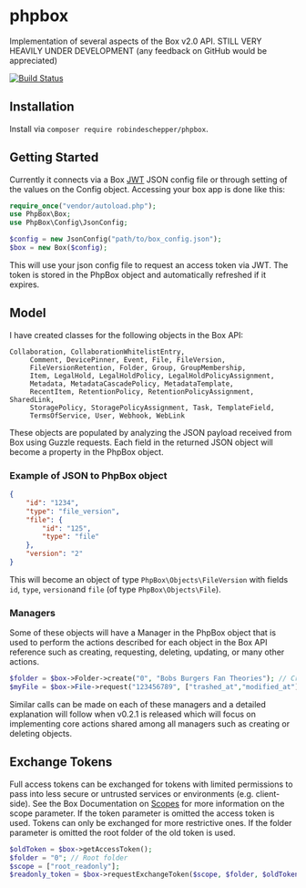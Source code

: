 # phpbox
Implementation of several aspects of the Box v2.0 API. STILL VERY HEAVILY UNDER DEVELOPMENT (any feedback on GitHub would be appreciated)

[![Build Status](https://travis-ci.com/Helveg/phpbox.svg?branch=master)](https://travis-ci.com/Helveg/phpbox)

## Installation
Install via `composer require robindeschepper/phpbox`.

## Getting Started

Currently it connects via a Box [JWT](https://developer.box.com/docs/construct-jwt-claim-manually) JSON config file or through setting of the values on the Config object. Accessing your box app is done like this:
```php
require_once("vendor/autoload.php");
use PhpBox\Box;
use PhpBox\Config\JsonConfig;

$config = new JsonConfig("path/to/box_config.json");
$box = new Box($config);
```

This will use your json config file to request an access token via JWT. The token is stored in the PhpBox object and automatically refreshed if it expires.

## Model

I have created classes for the following objects in the Box API:

```
Collaboration, CollaborationWhitelistEntry,
     Comment, DevicePinner, Event, File, FileVersion,
     FileVersionRetention, Folder, Group, GroupMembership,
     Item, LegalHold, LegalHoldPolicy, LegalHoldPolicyAssignment,
     Metadata, MetadataCascadePolicy, MetadataTemplate,
     RecentItem, RetentionPolicy, RetentionPolicyAssignment, SharedLink,
     StoragePolicy, StoragePolicyAssignment, Task, TemplateField,
     TermsOfService, User, Webhook, WebLink
```

These objects are populated by analyzing the JSON payload received from Box using Guzzle requests. Each field in the returned JSON object will become a property in the PhpBox object.

### Example of JSON to PhpBox object

```json
{
	"id": "1234",
	"type": "file_version",
	"file": {
		"id": "125",
		"type": "file"
	},
	"version": "2"
}
```
This will become an object of type `PhpBox\Objects\FileVersion` with fields `id`, `type`, `version`and `file` (of type `PhpBox\Objects\File`).

### Managers

Some of these objects will have a Manager in the PhpBox object that is used to perform the actions described for each object in the Box API reference such as creating, requesting, deleting, updating, or many other actions.

```php
$folder = $box->Folder->create("0", "Bobs Burgers Fan Theories"); // Creates a folder. Parameters: 1) Parent id/object 2) name.
$myFile = $box->File->request("123456789", ["trashed_at","modified_at"]); // Request file object with 2 extra fields trashed_at & modified_at
```

Similar calls can be made on each of these managers and a detailed explanation will follow when v0.2.1 is released which will focus on implementing core actions shared among all managers such as creating or deleting objects.


## Exchange Tokens

Full access tokens can be exchanged for tokens with limited permissions to pass into less secure or untrusted services or environments (e.g. client-side). See the Box Documentation on [Scopes](https://developer.box.com/docs/scopes) for more information on the scope parameter. If the token parameter is omitted the access token is used. Tokens can only be exchanged for more restrictive ones. If the folder parameter is omitted the root folder of the old token is used.

```php
$oldToken = $box->getAccessToken();
$folder = "0"; // Root folder
$scope = ["root_readonly"];
$readonly_token = $box->requestExchangeToken($scope, $folder, $oldToken);
```
